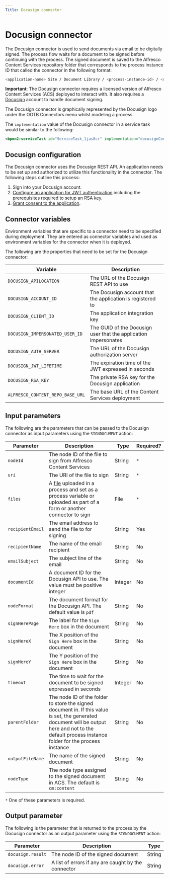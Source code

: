 ```yaml
---
Title: Docusign connector
---
```


# Docusign connector
The Docusign connector is used to send documents via email to be digitally signed. The process flow waits for a document to be signed before continuing with the process. The signed document
is saved to the Alfresco Content Services repository folder that corresponds to the process instance ID that called the connector in the following format:

```bash
<application-name> Site / Document Library / <process-instance-id> / <service-task-id> / <signed-document>
``` 

**Important**: The Docusign connector requires a licensed version of Alfresco Content Services (ACS) deployed to interact with. It also requires a [Docusign](https://www.docusign.com/) account to handle document signing. 

The Docusign connector is graphically represented by the Docusign logo under the OOTB Connectors menu whilst modeling a process.

The `implementation` value of the Docusign connector in a service task would be similar to the following:

```xml
<bpmn2:serviceTask id="ServiceTask_1jas8cr" implementation="docusignConnector.SIGNDOCUMENT" />
```

## Docusign configuration
The Docusign connector uses the Docusign REST API. An application needs to be set up and authorized to utilize this functionality in the connector. The following steps outline this process:

1. Sign into your Docusign account. 
2. [Configure an application for JWT authentication](https://developers.docusign.com/esign-rest-api/guides/authentication/oauth2-jsonwebtoken) including the prerequisites required to setup an RSA key. 
3. [Grant consent to the application](https://developers.docusign.com/esign-rest-api/guides/authentication/obtaining-consent). 

## Connector variables
Environment variables that are specific to a connector need to be specified during deployment. They are entered as connector variables and used as environment variables for the connector when it is deployed. 

The following are the properties that need to be set for the Docusign connector: 

| Variable | Description | 
| -------- | ----------- | 
| `DOCUSIGN_APILOCATION` | The URL of the Docusign REST API to use | 
| `DOCUSIGN_ACCOUNT_ID` | The Docusign account that the application is registered to | 
| `DOCUSIGN_CLIENT_ID` | The application integration key | 
| `DOCUSIGN_IMPERSONATED_USER_ID` | The GUID of the Docusign user that the application impersonates  | 
| `DOCUSIGN_AUTH_SERVER` | The URL of the Docusign authorization server | 
| `DOCUSIGN_JWT_LIFETIME` | The expiration time of the JWT expressed in seconds | 
| `DOCUSIGN_RSA_KEY` | The private RSA key for the Docusign application | 
| `ALFRESCO_CONTENT_REPO_BASE_URL` | The base URL of the Content Services deployment |

## Input parameters 
The following are the parameters that can be passed to the Docusign connector as input parameters using the `SIGNDOCUMENT` action:

| Parameter | Description | Type | Required? |
| --------  | ----------- | ---- | --------- |
| `nodeId` | The node ID of the file to sign from Alfresco Content Services | String | `*` |
| `uri` | The URI of the file to sign | String | `*` |
| `files` | A [file](../../files.md) uploaded in a process and set as a process variable or uploaded as part of a form or another connector to sign | File | `*` |
| `recipientEmail` | The email address to send the file to for signing | String | Yes |
| `recipientName` | The name of the email recipient | String | No |
| `emailSubject` | The subject line of the email | String | No | 
| `documentId` | A document ID for the Docusign API to use. The value must be positive integer | Integer | No | 
| `nodeFormat` | The document format for the Docusign API. The default value is `pdf` | String | No |
| `signHerePage` | The label for the `Sign Here` box in the document | String | No | 
| `signHereX` | The X position of the `Sign Here` box in the document | String | No |
| `signHereY` | The Y position of the `Sign Here` box in the document | String | No | 
| `timeout` | The time to wait for the document to be signed expressed in seconds | Integer | No | 
| `parentFolder` | The node ID of the folder to store the signed document in. If this value is set, the generated document will be output here and not to the default process instance folder for the process instance | String | No |
| `outputFileName` | The name of the signed document | String | No |
| `nodeType` | The node type assigned to the signed document in ACS. The default is `cm:content` | String | No |

`*` One of these parameters is required.   

## Output parameter
The following is the parameter that is returned to the process by the Docusign connector as an output parameter using the `SIGNDOCUMENT` action:

| Parameter | Description | Type |
| --------  | ----------- | ---- |
| `docusign.result` | The node ID of the signed document | String | 
| `docusign.error` | A list of errors if any are caught by the connector | String |
